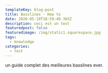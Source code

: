 ```yaml
---
templateKey: blog-post
title: Basslines - How to
date: 2020-05-10T18:59:40.365Z
description: ceci est un test
featuredpost: false
featuredimage: /img/static1.squarespace.jpg
tags:
  - knowledge
categories:
  - test
---
```

un guide complet des meilleures basslines ever.